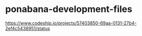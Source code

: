 ponabana-development-files
==========================
https://www.codeship.io/projects/57403850-69aa-0131-27b4-2ef4c5438951/status
